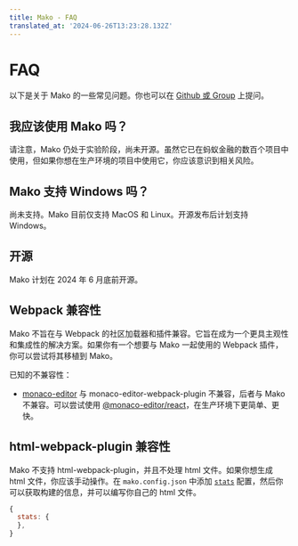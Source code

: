 ```yaml
---
title: Mako - FAQ
translated_at: '2024-06-26T13:23:28.132Z'
---
```


# FAQ

以下是关于 Mako 的一些常见问题。你也可以在 [Github 或 Group](./feedback) 上提问。

## 我应该使用 Mako 吗？

请注意，Mako 仍处于实验阶段，尚未开源。虽然它已在蚂蚁金融的数百个项目中使用，但如果你想在生产环境的项目中使用它，你应该意识到相关风险。

## Mako 支持 Windows 吗？

尚未支持。Mako 目前仅支持 MacOS 和 Linux。开源发布后计划支持 Windows。

## 开源

Mako 计划在 2024 年 6 月底前开源。

## Webpack 兼容性

Mako 不旨在与 Webpack 的社区加载器和插件兼容。它旨在成为一个更具主观性和集成性的解决方案。如果你有一个想要与 Mako 一起使用的 Webpack 插件，你可以尝试将其移植到 Mako。

已知的不兼容性：

- [monaco-editor](https://github.com/microsoft/monaco-editor) 与 monaco-editor-webpack-plugin 不兼容，后者与 Mako 不兼容。可以尝试使用 [@monaco-editor/react](https://github.com/suren-atoyan/monaco-react)，在生产环境下更简单、更快。

## html-webpack-plugin 兼容性

Mako 不支持 html-webpack-plugin，并且不处理 html 文件。如果你想生成 html 文件，你应该手动操作。在 `mako.config.json` 中添加 [`stats`](./config#stats) 配置，然后你可以获取构建的信息，并可以编写你自己的 html 文件。

```js
{
  stats: {
  },
}
```

